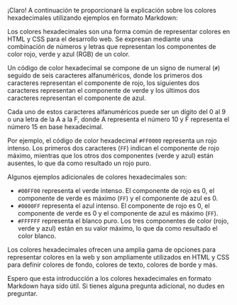 ¡Claro! A continuación te proporcionaré la explicación sobre los colores hexadecimales utilizando ejemplos en formato Markdown:

Los colores hexadecimales son una forma común de representar colores en HTML y CSS para el desarrollo web. Se expresan mediante una combinación de números y letras que representan los componentes de color rojo, verde y azul (RGB) de un color.

Un código de color hexadecimal se compone de un signo de numeral (`#`) seguido de seis caracteres alfanuméricos, donde los primeros dos caracteres representan el componente de rojo, los siguientes dos caracteres representan el componente de verde y los últimos dos caracteres representan el componente de azul.

Cada uno de estos caracteres alfanuméricos puede ser un dígito del 0 al 9 o una letra de la A a la F, donde A representa el número 10 y F representa el número 15 en base hexadecimal.

Por ejemplo, el código de color hexadecimal `#FF0000` representa un rojo intenso. Los primeros dos caracteres (`FF`) indican el componente de rojo máximo, mientras que los otros dos componentes (verde y azul) están ausentes, lo que da como resultado un rojo puro.

Algunos ejemplos adicionales de colores hexadecimales son:

- `#00FF00` representa el verde intenso. El componente de rojo es 0, el componente de verde es máximo (`FF`) y el componente de azul es 0.
- `#0000FF` representa el azul intenso. El componente de rojo es 0, el componente de verde es 0 y el componente de azul es máximo (`FF`).
- `#FFFFFF` representa el blanco puro. Los tres componentes de color (rojo, verde y azul) están en su valor máximo, lo que da como resultado el color blanco.

Los colores hexadecimales ofrecen una amplia gama de opciones para representar colores en la web y son ampliamente utilizados en HTML y CSS para definir colores de fondo, colores de texto, colores de borde y más.

Espero que esta introducción a los colores hexadecimales en formato Markdown haya sido útil. Si tienes alguna pregunta adicional, no dudes en preguntar.